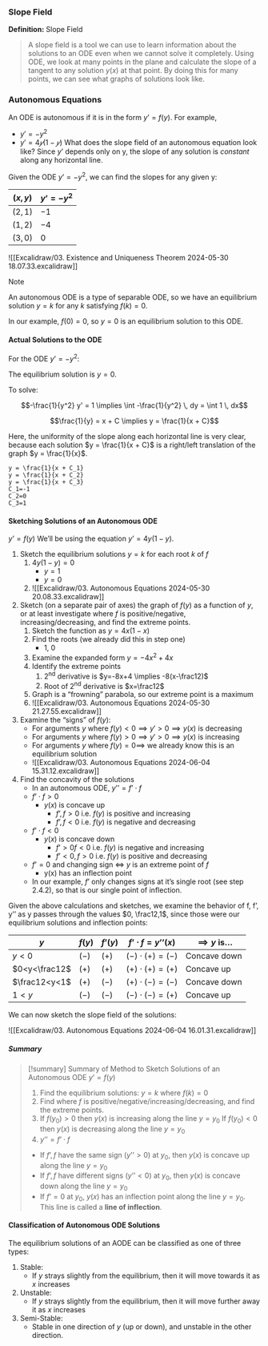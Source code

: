
### Slope Field
**Definition:** Slope Field
> A slope field is a tool we can use to learn information about the solutions to an ODE even when we cannot solve it completely.
> Using ODE, we look at many points in the plane and calculate the slope of a tangent to any solution $y(x)$ at that point. By doing this for many points, we can see what graphs of solutions look like.

### Autonomous Equations
An ODE is autonomous if it is in the form $y’=f(y)$.
For example, 
- $y'=−y^2$
- $y'=4𝑦(1−𝑦)$
What does the slope field of an autonomous equation look like?
Since $y’$ depends only on y, the slope of any solution is *constant* along any horizontal line.

Given the ODE $y’=-y^2$, we can find the slopes for any given y:

| $(x,y)$ | $y’=-y^2$ |
| ------- | --------- |
| $(2,1)$ | $-1$      |
| $(1,2)$ | $-4$      |
| $(3,0)$ | $0$       |


![[Excalidraw/03. Existence and Uniqueness Theorem 2024-05-30 18.07.33.excalidraw]]
> [!note]
> An autonomous ODE is a type of separable ODE, so we have an equilibrium solution $y=k$ for any $k$ satisfying $f(k)=0$.
> 
> In our example, $f(0)=0$, so $y=0$ is an equilibrium solution to this ODE.

#### Actual Solutions to the ODE
For the ODE $y’=-y^2$:

The equilibrium solution is $y=0$.

To solve:

$$-\frac{1}{y^2} y' = 1 \implies \int -\frac{1}{y^2} \, dy = \int 1 \, dx$$

$$\frac{1}{y} = x + C \implies y = \frac{1}{x + C}$$

Here, the uniformity of the slope along each horizontal line is very clear, because each solution $y = \frac{1}{x + C}$ is a right/left translation of the graph $y = \frac{1}{x}$.

```desmos-graph
y = \frac{1}{x + C_1}
y = \frac{1}{x + C_2}
y = \frac{1}{x + C_3}
C_1=-1
C_2=0
C_3=1
```

#### Sketching Solutions of an Autonomous ODE
$y’=f(y)$
We’ll be using the equation $y’=4y(1-y)$.

1. Sketch the equilibrium solutions $y=k$ for each root $k$ of $f$
	1. $4y(1-y)=0$
		- $y=1$ 
		- $y=0$
	2. ![[Excalidraw/03. Autonomous Equations 2024-05-30 20.08.33.excalidraw]]
2. Sketch (on a separate pair of axes) the graph of $f(y)$ as a function of $y$, or at least investigate where $f$ is positive/negative, increasing/decreasing, and find the extreme points.
	1. Sketch the function as $y=4x(1-x)$
	2. Find the roots (we already did this in step one)
		- 1, 0
	3. Examine the expanded form $y=-4x^2+4x$
	4. Identify the extreme points
		1. 2<sup>nd</sup> derivative is $y=-8x+4 \implies -8(x-\frac12)$
		2. Root of 2<sup>nd</sup> derivative is $x=\frac12$
	5. Graph is a “frowning” parabola, so our extreme point is a maximum
	6. ![[Excalidraw/03. Autonomous Equations 2024-05-30 21.27.55.excalidraw]]
3. Examine the “signs” of $f(y)$:
	- For arguments $y$ where $f(y)<0\implies y'>0\implies y(x)$ is decreasing
	- For arguments $y$ where $f(y)>0\implies y'>0\implies y(x)$ is increasing
	- For arguments $y$ where $f(y)=0\implies$ we already know this is an equilibrium solution
	- ![[Excalidraw/03. Autonomous Equations 2024-06-04 15.31.12.excalidraw]]
4. Find the concavity of the solutions
	-  In an autonomous ODE, $y’’ = f’\cdot f$
	- $f’\cdot f > 0$
		- $y(x)$ is concave up
			- $f’, f > 0$ i.e. $f(y)$ is positive and increasing
			- $f’, f < 0$ i.e. $f(y)$ is negative and decreasing
	- $f’\cdot f < 0$
		- $y(x)$ is concave down
			- $f’ > 0 f < 0$ i.e. $f(y)$ is negative and increasing
			- $f’ < 0, f > 0$ i.e. $f(y)$ is positive and decreasing
	- $f’=0$ and changing sign $\iff$ $y$ is an extreme point of $f$
		- y(x) has an inflection point
	- In our example, $f’$ only changes signs at it’s single root (see step 2.4.2), so that is our single point of inflection.

Given the above calculations and sketches, we examine the behavior of f, f’, y’’ as y passes through the values $0, \frac12,1$, since those were our equilibrium solutions and inflection points:


| $y$           | $f(y)$ | $f’(y)$ | $f’\cdot f=y’’(x)$ | $\implies y$ is… |
| ------------- | ------ | ------- | ------------------ | ---------------- |
| $y<0$         | $(-)$  | $(+)$   | $(-)\cdot(+)=(-)$  | Concave down     |
| $0<y<\frac12$ | $(+)$  | $(+)$   | $(+)\cdot(+)=(+)$  | Concave up       |
| $\frac12<y<1$ | $(+)$  | $(-)$   | $(+)\cdot(-)=(-)$  | Concave down     |
| $1<y$         | $(-)$  | $(-)$   | $(-)\cdot(-)=(+)$  | Concave up       |

We can now sketch the slope field of the solutions:

![[Excalidraw/03. Autonomous Equations 2024-06-04 16.01.31.excalidraw]]

##### Summary

 >[!summary] Summary of Method to Sketch Solutions of an Autonomous ODE $y’=f(y)$
 >
 >1. Find the equilibrium solutions: $y=k$ where $f(k)=0$
 >2. Find where $f$ is positive/negative/increasing/decreasing, and find the extreme points.
 >3. If $f(y_0)>0$ then $y(x)$ is increasing along the line $y=y_0$
 >   If $f(y_0)<0$ then $y(x)$ is decreasing along the line $y=y_0$
 >4. $y’’=f’\cdot f$
 >	- If $f’,f$ have the same sign ($y’’>0$) at $y_0$, then $y(x)$ is concave up along the line $y=y_0$
 >	- If $f’,f$ have different signs ($y’’<0$) at $y_0$, then $y(x)$ is concave down along the line $y=y_0$
 >	- If $f’=0$ at $y_0$, $y(x)$ has an inflection point along the line $y=y_0$. This line is called a **line of inflection**.
 

#### Classification of Autonomous ODE Solutions
The equilibrium solutions of an AODE can be classified as one of three types:
1. Stable:
	- If $y$ strays slightly from the equilibrium, then it will move towards it as $x$ increases
2. Unstable:
	- If $y$ strays slightly from the equilibrium, then it will move further away it as $x$ increases
3. Semi-Stable:
	- Stable in one direction of $y$ (up or down), and unstable in the other direction.

